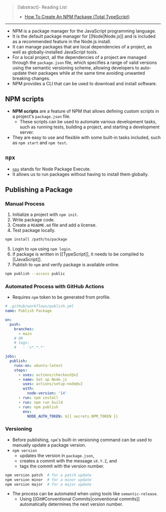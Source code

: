 
> [!abstract]- Reading List
> - [How To Create An NPM Package (Total TypeScript)](https://www.totaltypescript.com/how-to-create-an-npm-package)

---

- NPM is a package manager for the JavaScript programming language.
- It is the default package manager for [[Node|Node.js]] and is included as a recommended feature in the Node.js install.
- It can manage packages that are local dependencies of a project, as well as globally-installed JavaScript tools.
- For a local project, all the dependencies of a project are managed through the `package.json` file, which specifies a range of valid versions using the semantic versioning scheme, allowing developers to auto-update their packages while at the same time avoiding unwanted breaking changes.
- NPM provides a CLI that can be used to download and install software.

## NPM scripts

- **NPM scripts** are a feature of NPM that allows defining custom scripts in a project's `package.json` file.
    - These scripts can be used to automate various development tasks, such as running tests, building a project, and starting a development server.
- They are easy to use and flexible with some built-in tasks included, such as `npm start` and `npm test`.

## `npx`

- [`npx`](https://www.npmjs.com/package/npx) stands for Node Package Execute. 
- It allows us to run packages without having to install them globally.

## Publishing a Package

### Manual Process

1. Initialize a project with `npm init`.
2. Write package code.
3. Create a `README.md` file and add a license.
4. Test package locally.

```bash
npm install /path/to/package
```

5. Login to `npm` using `npm login`.
6. If package is written in [[TypeScript]], it needs to be compiled to [[JavaScript]].
7. Publish to `npm` and verify package is available online.

```bash
npm publish --access public
```

### Automated Process with GitHub Actions

- Requires `npm` token to be generated from profile.

```yml
# .github/workflows/publish.yml
name: Publish Package

on:
  push:
    branches:
      - main
    # OR
    # tags:
    #   - 'v*.*.*' 

jobs:
  publish:
    runs-on: ubuntu-latest
    steps:
      - uses: actions/checkout@v2
      - name: Set up Node.js
        uses: actions/setup-node@v2
        with:
          node-version: '14'
      - run: npm install
      - run: npm run build
      - run: npm publish
        env:
          NODE_AUTH_TOKEN: ${{ secrets.NPM_TOKEN }}
```

### Versioning

- Before publishing, `npm`'s built-in versioning command can be used to manually update a package version.
- `npm version`
    - updates the version in `package.json`,
    - creates a commit with the message `vX.Y.Z`, and
    - tags the commit with the version number.

```bash
npm version patch  # for a patch update
npm version minor  # for a minor update 
npm version major  # for a major update
```

- The process can be automated when using tools like `semantic-release`.
    - Using [[Git#Conventional Commits|conventional commits]] automatically determines the next version number.
